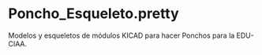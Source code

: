 # Poncho_Esqueleto.pretty
Modelos y esqueletos de módulos KICAD para hacer Ponchos para la EDU-CIAA.
